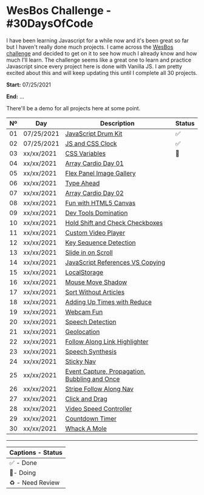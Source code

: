 ﻿# WesBos Challenge - #30DaysOfCode

I have been learning Javascript for a while now and it's been great so far but I haven't really done much projects. I came across the [WesBos challenge](https://javascript30.com/) and decided to get on it to see how much I already know and how much I'll learn. The challenge seems like a great one to learn and practice Javascript since every project here is done with Vanilla JS. I am pretty excited about this and will keep updating this until I complete all 30 projects.

**Start:** 07/25/2021

**End:** ...

There'll be a demo for all projects here at some point.

Nº | Day        | Description            | Status
--|-----------|------------------------|---
01|07/25/2021 |[JavaScript Drum Kit](/01-DrumKit) | ✅
02|07/25/2021 |[JS and CSS Clock](/02-jsClock) | ✅
03|xx/xx/2021 |[CSS Variables](/03-CSSVariables) | 🔵
04|xx/xx/2021 |[Array Cardio Day 01](/04-ArrayCardioDay-1) | 
05|xx/xx/2021 |[Flex Panel Image Gallery](/05-FlexPanelGallery) | 
06|xx/xx/2021|[Type Ahead](/06-TypeAhead) | 
07|xx/xx/2021 |[Array Cardio Day 02](/07-ArrayCardioDay-2) | 
08|xx/xx/2021 |[Fun with HTML5 Canvas](/08-HTML5Canvas) | 
09|xx/xx/2021 |[Dev Tools Domination](/09-DevToolsDomination) | 
10|xx/xx/2021 |[Hold Shift and Check Checkboxes](/10-HoldShiftandCheckCheckboxes) | 
11|xx/xx/2021 |[Custom Video Player](/11-CustomVideoPlayer) | 
12|xx/xx/2021 |[Key Sequence Detection](/12-KeySequenceDetection) | 
13|xx/xx/2021 |[Slide in on Scroll](/13-Slidein-onScroll) | 
14|xx/xx/2021 |[JavaScript References VS Copying](/14-JavaScriptReferencesVSCopying) | 
15|xx/xx/2021 |[LocalStorage](/15-LocalStorage) | 
16|xx/xx/2021|[Mouse Move Shadow](/16-MouseMoveShadow) | 
17|xx/xx/2021 |[Sort Without Articles](/17-SortWithoutArticles) | 
18|xx/xx/2021 |[Adding Up Times with Reduce](/18-AddingUpTimeswithReduce) | 
19|xx/xx/2021 |[Webcam Fun](19-WebcamFun) | 
20|xx/xx/2021 |[Speech Detection](/20-SpeechDetection) | 
21|xx/xx/2021 |[Geolocation](/21-Geolocation) | 
22|xx/xx/2021 |[Follow Along Link Highlighter](/22-FollowAlongLinkHighlighter) | 
23|xx/xx/2021 |[Speech Synthesis](/23-SpeechSynthesis) | 
24|xx/xx/2021 |[Sticky Nav](/24-StickyNav) | 
25|xx/xx/2021 |[Event Capture, Propagation, Bubbling and Once](/25-EventDelegation) | 
26|xx/xx/2021 |[Stripe Follow Along Nav](/26-StripeFollowAlongNav) | 
27|xx/xx/2021|[Click and Drag](/27-ClickandDrag) | 
28|xx/xx/2021 |[Video Speed Controller](/28-VideoSpeedController) | 
29|xx/xx/2021 |[Countdown Timer](/29-Countdown-Timer) | 
30|xx/xx/2021 |[Whack A Mole](/30-WhackAMole) | 

___

|Captions - Status |
|---------|
|✅ - Done |
|🔵- Doing |
|♻ - Need Review